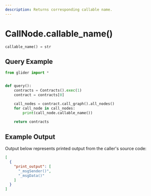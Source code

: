 ```yaml
---
description: Returns corresponding callable name.
---
```


# CallNode.callable\_name()

`callable_name() → str`

## Query Example

```python
from glider import *


def query():
    contracts = Contracts().exec(1)
    contract = contracts[0]

    call_nodes = contract.call_graph().all_nodes()
    for call_node in call_nodes:
        print(call_node.callable_name())

    return contracts
```

## Example Output

Output below represents printed output from the caller's source code:

```json
[
  {
    "print_output": [
      "_msgSender()",
      "_msgData()"
    ]
  }
]
```
